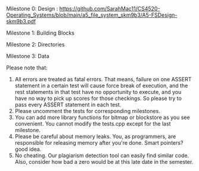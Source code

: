 Milestone 0: Design : https://github.com/SarahMac11/CS4520-Operating_Systems/blob/main/a5_file_system_skm9b3/A5-FSDesign-skm9b3.pdf

Milestone 1: Building Blocks

Milestone 2: Directories

Milestone 3: Data


Please note that:
1. All errors are treated as fatal errors. That means, failure on one ASSERT statement in a certain test will cause force break of execution, and the rest statements in that test have no opportunity to execute, and you have no way to pick up scores for those checkings. So please try to pass every ASSERT statement in each test.
2. Please uncomment the tests for corresponding milestones.
3. You can add more library functions for bitmap or blockstore as you see convenient. You cannot modify the tests.cpp except for the last milestone.
4. Please be careful about memory leaks. You, as programmers, are responsible for releasing memory after you're done. Smart pointers? good idea.
5. No cheating. Our plagiarism detection tool can easily find similar code.  Also, consider how bad a zero would be at this late date in the semester.
